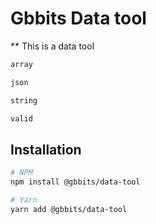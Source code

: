 # Gbbits Data tool

** This is a data tool
 ```bash
 array
 ```
 ```bash
 json
 ```
  ```bash
  string
 ```
  ```bash
  valid
 ```
## Installation
```bash
# NPM
npm install @gbbits/data-tool

# Yarn
yarn add @gbbits/data-tool
```
